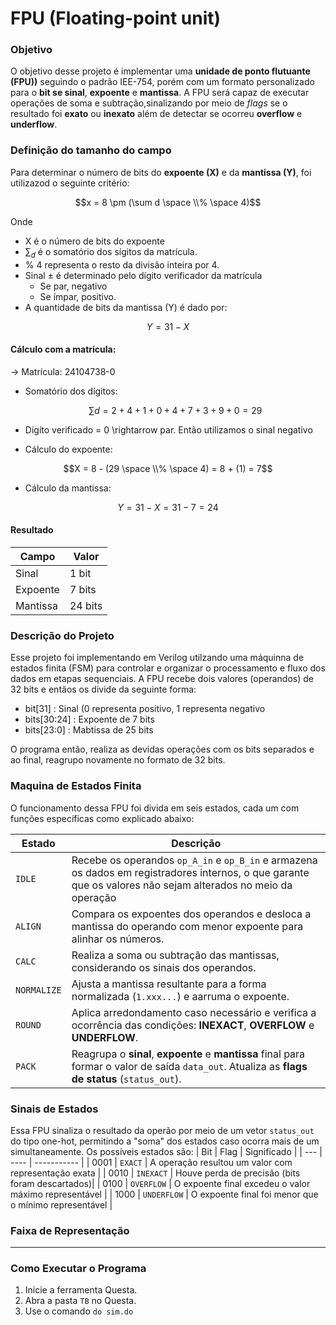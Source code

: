 # FPU (Floating-point unit)

### Objetivo
O objetivo desse projeto é implementar uma __unidade de ponto flutuante (FPU))__ seguindo o padrão IEE-754, porém com um formato personalizado para o __bit se sinal__, __expoente__ e __mantissa__. A FPU será capaz de executar operações de soma e subtração,sinalizando por meio de _flags_ se o resultado foi __exato__ ou __inexato__ além de detectar se ocorreu __overflow__ e __underflow__.

### Definição do tamanho do campo
Para determinar o número de bits do __expoente (X)__ e da __mantissa (Y)__, foi utilizazod o seguinte critério:

$$x = 8 \pm (\sum d \space \\% \space 4)$$

Onde
- X é o número de bits do expoente
- $\sum_d$ é o somatório dos sígitos da matrícula.
- % 4 representa o resto da divisão inteira por 4.
- Sinal $\pm$ é determinado pelo dígito verificador da matrícula
  - Se par, negativo
  - Se ímpar, positivo.
- A quantidade de bits da mantissa (Y) é dado por:

$$Y = 31 - X$$ 
    
#### Cálculo com a matrícula:
  $\rightarrow$ Matrícula: 24104738-0
- Somatório dos dígitos:

  $$\sum d = 2 + 4 +1 + 0 + 4 + 7 + 3 + 9 + 0 = 29$$
- Digíto verificado = 0 \rightarrow par. Então utilizamos o sinal negativo
- Cálculo do expoente:
  
$$X = 8 - (29 \space \\% \space 4) = 8 + (1) = 7$$

- Cálculo da mantissa:
  
$$Y = 31 - X = 31 - 7 = 24$$

#### Resultado 
| Campo | Valor |
| ----- | ----- |
| Sinal | 1 bit |
| Expoente | 7 bits |
| Mantissa | 24 bits |



### Descrição do Projeto
Esse projeto foi implementando em Verilog utilzando uma máquinna de estados finita (FSM) para controlar e organizar o processamento e fluxo dos dados em etapas sequenciais. 
A FPU recebe dois valores (operandos) de 32 bits e entãos os divide da seguinte forma:
- bit[31] : Sinal (0 representa positivo, 1 representa negativo
- bits[30:24] : Expoente de 7 bits
- bits[23:0] : Mabtissa de 25 bits

O programa então, realiza as devidas operações com os bits separados e ao final, reagrupo novamente no formato de 32 bits. 

### Maquina de Estados Finita
O funcionamento dessa FPU foi divida em seis estados, cada um com funções específicas como explicado abaixo:

| Estado      | Descrição |
| ----------- | ---- |
| `IDLE`      | Recebe os operandos `op_A_in` e `op_B_in` e armazena os dados em registradores internos, o que garante que os valores não sejam alterados no meio da operação |
| `ALIGN`     | Compara os expoentes dos operandos e desloca a mantissa do operando com menor expoente para alinhar os números.|
| `CALC`      | Realiza a soma ou subtração das mantissas, considerando os sinais dos operandos. |
| `NORMALIZE` | Ajusta a mantissa resultante para a forma normalizada (`1.xxx...`) e aarruma o expoente. |
| `ROUND`     | Aplica arredondamento caso necessário e verifica a ocorrência das condições: **INEXACT**, **OVERFLOW** e **UNDERFLOW**.|
| `PACK`      | Reagrupa o __sinal__, __expoente__ e __mantissa__ final para formar o valor de saída `data_out`. Atualiza as **flags de status** (`status_out`).|


### Sinais de Estados
Essa FPU sinaliza o resultado da operão por meio de um vetor `status_out` do tipo one-hot, permitindo a "soma" dos estados caso ocorra mais de um simultaneamente. Os possíveis estados são:
| Bit | Flag | Significado |
| --- | ---- | ----------- |
| 0001 | `EXACT`     | A operação resultou um valor com representação exata |
| 0010 | `INEXACT`   | Houve perda de precisão (bits foram descartados)|
| 0100 | `OVERFLOW`  | O expoente final excedeu o valor máximo representável |
| 1000 | `UNDERFLOW` | O expoente final foi menor que o mínimo representável |

### Faixa de Representação



---

### Como Executar o Programa
1. Inicie a ferramenta Questa.
2. Abra a pasta `TB` no Questa.
3. Use o comando `do sim.do`
